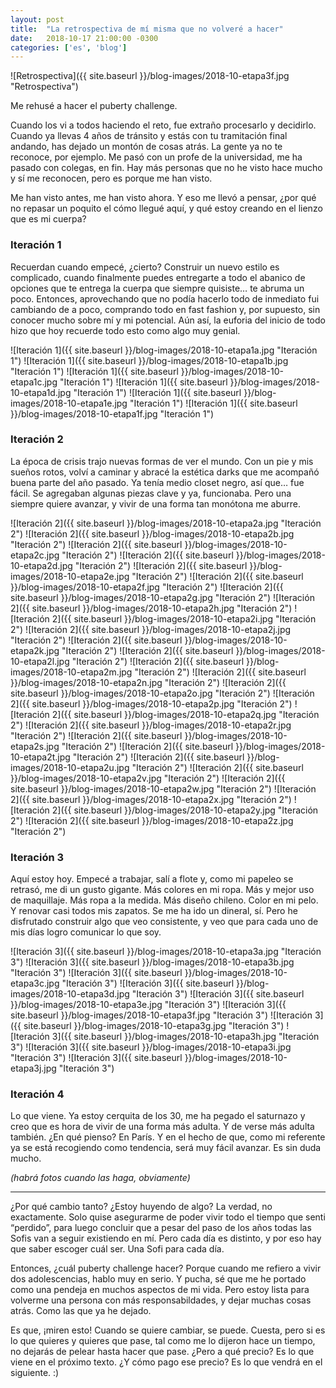 ```yaml
---
layout: post
title:  "La retrospectiva de mí misma que no volveré a hacer"
date:   2018-10-17 21:00:00 -0300
categories: ['es', 'blog']
---
```

![Retrospectiva]({{ site.baseurl }}/blog-images/2018-10-etapa3f.jpg "Retrospectiva")

Me rehusé a hacer el puberty challenge.

Cuando los vi a todos haciendo el reto, fue extraño procesarlo y decidirlo. Cuando ya llevas 4 años de tránsito y estás con tu tramitación final andando, has dejado un montón de cosas atrás. La gente ya no te reconoce, por ejemplo. Me pasó con un profe de la universidad, me ha pasado con colegas, en fin. Hay más personas que no he visto hace mucho y sí me reconocen, pero es porque me han visto.

Me han visto antes, me han visto ahora. Y eso me llevó a pensar, ¿por qué no repasar un poquito el cómo llegué aquí, y qué estoy creando en el lienzo que es mi cuerpa?

### Iteración 1
Recuerdan cuando empecé, ¿cierto?
Construir un nuevo estilo es complicado, cuando finalmente puedes entregarte a todo el abanico de opciones que te entrega la cuerpa que siempre quisiste… te abruma un poco. Entonces, aprovechando que no podía hacerlo todo de inmediato fui cambiando de a poco, comprando todo en fast fashion y, por supuesto, sin conocer mucho sobre mí y mi potencial. Aún así, la euforia del inicio de todo hizo que hoy recuerde todo esto como algo muy genial.

![Iteración 1]({{ site.baseurl }}/blog-images/2018-10-etapa1a.jpg "Iteración 1")
![Iteración 1]({{ site.baseurl }}/blog-images/2018-10-etapa1b.jpg "Iteración 1")
![Iteración 1]({{ site.baseurl }}/blog-images/2018-10-etapa1c.jpg "Iteración 1")
![Iteración 1]({{ site.baseurl }}/blog-images/2018-10-etapa1d.jpg "Iteración 1")
![Iteración 1]({{ site.baseurl }}/blog-images/2018-10-etapa1e.jpg "Iteración 1")
![Iteración 1]({{ site.baseurl }}/blog-images/2018-10-etapa1f.jpg "Iteración 1")

### Iteración 2
La época de crisis trajo nuevas formas de ver el mundo.
Con un pie y mis sueños rotos, volví a caminar y abracé la estética darks que me acompañó buena parte del año pasado. Ya tenía medio closet negro, así que… fue fácil. Se agregaban algunas piezas clave y ya, funcionaba. Pero una siempre quiere avanzar, y vivir de una forma tan monótona me aburre.

![Iteración 2]({{ site.baseurl }}/blog-images/2018-10-etapa2a.jpg "Iteración 2")
![Iteración 2]({{ site.baseurl }}/blog-images/2018-10-etapa2b.jpg "Iteración 2")
![Iteración 2]({{ site.baseurl }}/blog-images/2018-10-etapa2c.jpg "Iteración 2")
![Iteración 2]({{ site.baseurl }}/blog-images/2018-10-etapa2d.jpg "Iteración 2")
![Iteración 2]({{ site.baseurl }}/blog-images/2018-10-etapa2e.jpg "Iteración 2")
![Iteración 2]({{ site.baseurl }}/blog-images/2018-10-etapa2f.jpg "Iteración 2")
![Iteración 2]({{ site.baseurl }}/blog-images/2018-10-etapa2g.jpg "Iteración 2")
![Iteración 2]({{ site.baseurl }}/blog-images/2018-10-etapa2h.jpg "Iteración 2")
![Iteración 2]({{ site.baseurl }}/blog-images/2018-10-etapa2i.jpg "Iteración 2")
![Iteración 2]({{ site.baseurl }}/blog-images/2018-10-etapa2j.jpg "Iteración 2")
![Iteración 2]({{ site.baseurl }}/blog-images/2018-10-etapa2k.jpg "Iteración 2")
![Iteración 2]({{ site.baseurl }}/blog-images/2018-10-etapa2l.jpg "Iteración 2")
![Iteración 2]({{ site.baseurl }}/blog-images/2018-10-etapa2m.jpg "Iteración 2")
![Iteración 2]({{ site.baseurl }}/blog-images/2018-10-etapa2n.jpg "Iteración 2")
![Iteración 2]({{ site.baseurl }}/blog-images/2018-10-etapa2o.jpg "Iteración 2")
![Iteración 2]({{ site.baseurl }}/blog-images/2018-10-etapa2p.jpg "Iteración 2")
![Iteración 2]({{ site.baseurl }}/blog-images/2018-10-etapa2q.jpg "Iteración 2")
![Iteración 2]({{ site.baseurl }}/blog-images/2018-10-etapa2r.jpg "Iteración 2")
![Iteración 2]({{ site.baseurl }}/blog-images/2018-10-etapa2s.jpg "Iteración 2")
![Iteración 2]({{ site.baseurl }}/blog-images/2018-10-etapa2t.jpg "Iteración 2")
![Iteración 2]({{ site.baseurl }}/blog-images/2018-10-etapa2u.jpg "Iteración 2")
![Iteración 2]({{ site.baseurl }}/blog-images/2018-10-etapa2v.jpg "Iteración 2")
![Iteración 2]({{ site.baseurl }}/blog-images/2018-10-etapa2w.jpg "Iteración 2")
![Iteración 2]({{ site.baseurl }}/blog-images/2018-10-etapa2x.jpg "Iteración 2")
![Iteración 2]({{ site.baseurl }}/blog-images/2018-10-etapa2y.jpg "Iteración 2")
![Iteración 2]({{ site.baseurl }}/blog-images/2018-10-etapa2z.jpg "Iteración 2")

### Iteración 3
Aquí estoy hoy. Empecé a trabajar, salí a flote y, como mi papeleo se retrasó, me di un gusto gigante.
Más colores en mi ropa. Más y mejor uso de maquillaje. Más ropa a la medida. Más diseño chileno. Color en mi pelo. Y renovar casi todos mis zapatos. Se me ha ido un dineral, sí. Pero he disfrutado construir algo que veo consistente, y veo que para cada uno de mis días logro comunicar lo que soy.

![Iteración 3]({{ site.baseurl }}/blog-images/2018-10-etapa3a.jpg "Iteración 3")
![Iteración 3]({{ site.baseurl }}/blog-images/2018-10-etapa3b.jpg "Iteración 3")
![Iteración 3]({{ site.baseurl }}/blog-images/2018-10-etapa3c.jpg "Iteración 3")
![Iteración 3]({{ site.baseurl }}/blog-images/2018-10-etapa3d.jpg "Iteración 3")
![Iteración 3]({{ site.baseurl }}/blog-images/2018-10-etapa3e.jpg "Iteración 3")
![Iteración 3]({{ site.baseurl }}/blog-images/2018-10-etapa3f.jpg "Iteración 3")
![Iteración 3]({{ site.baseurl }}/blog-images/2018-10-etapa3g.jpg "Iteración 3")
![Iteración 3]({{ site.baseurl }}/blog-images/2018-10-etapa3h.jpg "Iteración 3")
![Iteración 3]({{ site.baseurl }}/blog-images/2018-10-etapa3i.jpg "Iteración 3")
![Iteración 3]({{ site.baseurl }}/blog-images/2018-10-etapa3j.jpg "Iteración 3")

### Iteración 4
Lo que viene. Ya estoy cerquita de los 30, me ha pegado el saturnazo y creo que es hora de vivir de una forma más adulta. Y de verse más adulta también. ¿En qué pienso? En París. Y en el hecho de que, como mi referente ya se está recogiendo como tendencia, será muy fácil avanzar. Es sin duda mucho.

*(habrá fotos cuando las haga, obviamente)*

---

¿Por qué cambio tanto? ¿Estoy huyendo de algo? La verdad, no exactamente. Solo quise asegurarme de poder vivir todo el tiempo que senti “perdido”, para luego concluir que a pesar del paso de los años todas las Sofis van a seguir existiendo en mí. Pero cada día es distinto, y por eso hay que saber escoger cuál ser. Una Sofi para cada día.

Entonces, ¿cuál puberty challenge hacer? Porque cuando me refiero a vivir dos adolescencias, hablo muy en serio. Y pucha, sé que me he portado como una pendeja en muchos aspectos de mi vida. Pero estoy lista para volverme una persona con más responsabildades, y dejar muchas cosas atrás. Como las que ya he dejado.

Es que, ¡miren esto! Cuando se quiere cambiar, se puede. Cuesta, pero si es lo que quieres y quieres que pase, tal como me lo dijeron hace un tiempo, no dejarás de pelear hasta hacer que pase. ¿Pero a qué precio? Es lo que viene en el próximo texto. ¿Y cómo pago ese precio? Es lo que vendrá en el siguiente. :)
